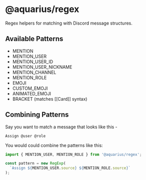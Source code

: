 # @aquarius/regex

Regex helpers for matching with Discord message structures.

## Available Patterns

- MENTION
- MENTION_USER
- MENTION_USER_ID
- MENTION_USER_NICKNAME
- MENTION_CHANNEL
- MENTION_ROLE
- EMOJI
- CUSTOM_EMOJI
- ANIMATED_EMOJI
- BRACKET (matches [[Card]] syntax)

## Combining Patterns

Say you want to match a message that looks like this -

```
Assign @user @role
```

You would could combine the patterns like this:

```javascript
import { MENTION_USER, MENTION_ROLE } from '@aquarius/regex';

const pattern = new RegExp(
  `Assign ${MENTION_USER.source} ${MENTION_ROLE.source}`
);
```
